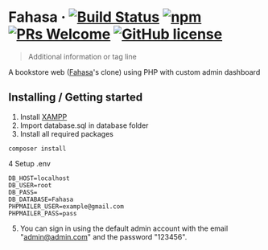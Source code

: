 # Fahasa &middot; [![Build Status](https://img.shields.io/travis/npm/npm/latest.svg?style=flat-square)](https://travis-ci.org/npm/npm) [![npm](https://img.shields.io/npm/v/npm.svg?style=flat-square)](https://www.npmjs.com/package/npm) [![PRs Welcome](https://img.shields.io/badge/PRs-welcome-brightgreen.svg?style=flat-square)](http://makeapullrequest.com) [![GitHub license](https://img.shields.io/badge/license-MIT-blue.svg?style=flat-square)](https://github.com/your/your-project/blob/master/LICENSE)
> Additional information or tag line

A bookstore web ([Fahasa](https://www.fahasa.com)'s clone) using PHP with custom admin dashboard 

## Installing / Getting started
1. Install [XAMPP](https://www.apachefriends.org/download.html)
2. Import database.sql in database folder
3. Install all required packages
```
composer install
```
4 Setup .env
```shell
DB_HOST=localhost
DB_USER=root
DB_PASS=
DB_DATABASE=Fahasa
PHPMAILER_USER=example@gmail.com
PHPMAILER_PASS=pass
```
5. You can sign in using the default admin account with the email "admin@admin.com" and the password "123456".

